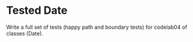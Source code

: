 # Tested Date

Write a full set of tests (happy path and boundary tests) for codelab04 of classes (Date).